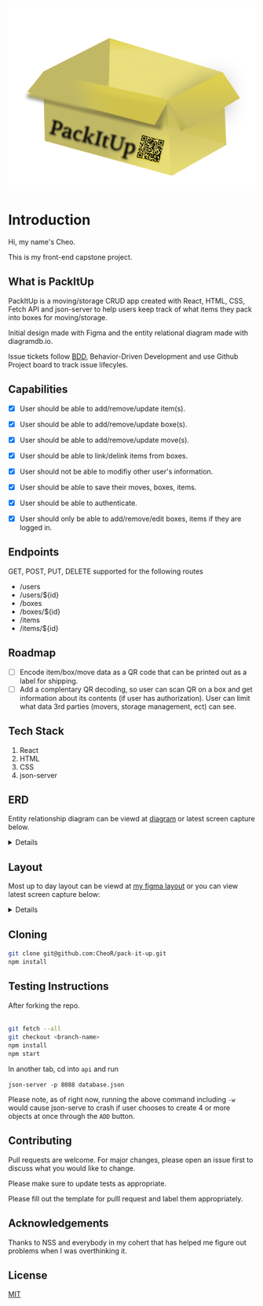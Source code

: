 <img src="./src/assets/images/PackItUpLogo.png" alt="Pack It Up Logo" />

# Introduction

Hi, my name's Cheo.

This is my front-end capstone project.

## What is PackItUp

PackItUp is a moving/storage CRUD app created with React, HTML, CSS, Fetch API and json-server to help users keep track of what items they pack into boxes for moving/storage.

Initial design made with Figma and the entity relational diagram made with diagramdb.io.

Issue tickets follow [BDD](https://en.wikipedia.org/wiki/Behavior-driven_development#Behavioral_specifications), Behavior-Driven Development and use Github Project board to track issue lifecyles.

## Capabilities

- [x] User should be able to add/remove/update item(s).

- [x] User should be able to add/remove/update boxe(s).

- [x] User should be able to add/remove/update move(s).

- [x] User should be able to link/delink items from boxes.

- [x] User should not be able to modifiy other user's information.

- [x] User should be able to save their moves, boxes, items.

- [x] User should be able to authenticate.

- [x] User should only be able to add/remove/edit boxes, items if they are logged in.

## Endpoints

GET, POST, PUT, DELETE supported for the following routes

- /users
- /users/${id}
- /boxes
- /boxes/${id}
- /items
- /items/${id}

## Roadmap

- [ ] Encode item/box/move data as a QR code that can be printed out as a label for shipping.
- [ ] Add a complentary QR decoding, so user can scan QR on a box and get information about its contents (if user has authorization). User can limit what data 3rd parties (movers, storage management, ect) can see.

## Tech Stack

1. React
2. HTML
3. CSS
4. json-server

## ERD

Entity relationship diagram can be viewd at [diagram](https://dbdiagram.io/d/603cf260fcdcb6230b21ffe2) or latest screen capture below.

<details>
  <img src="./src/assets/images/PackItUp.png" alt="entity relationship diagram for pack it up" />
</details>

## Layout

Most up to day layout can be viewd at [my figma layout](https://www.figma.com/file/FVTItU8oORU8Mrihcd60Jj/PackItUp?node-id=39%3A0) or you can view latest screen capture below:

<details>
 <img src="./src/assets/images/Layout.png" alt="layout for pack it up" />
</details>

## Cloning

```bash
git clone git@github.com:CheoR/pack-it-up.git
npm install
```

## Testing Instructions

After forking the repo.

```bash

git fetch --all
git checkout <branch-name>
npm install
npm start

```

In another tab, cd into `api` and run

`json-server -p 8088 database.json`

Please note, as of right now, running the above command including `-w` would cause json-serve to crash if user chooses to create 4 or more objects at once through the `ADD` button.

## Contributing

Pull requests are welcome. For major changes, please open an issue first to discuss what you would like to change.

Please make sure to update tests as appropriate.

Please fill out the template for pulll request and label them appropriately.

## Acknowledgements

Thanks to NSS and everybody in my cohert that has helped me figure out problems when I was overthinking it.

## License

[MIT](https://choosealicense.com/licenses/mit/)
